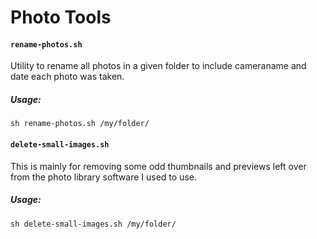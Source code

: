 # Photo Tools


#### `rename-photos.sh`

Utility to rename all photos in a given folder to include cameraname and date each photo was taken.

##### Usage:

```
sh rename-photos.sh /my/folder/
```


#### `delete-small-images.sh`

This is mainly for removing some odd thumbnails and previews left over from the photo library software I used to use.

##### Usage:

```
sh delete-small-images.sh /my/folder/
```
